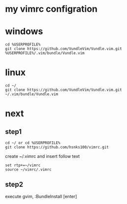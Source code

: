 # my vimrc configration

# windows
```
cd %USERPROFILE%
git clone https://github.com/VundleVim/Vundle.vim.git %USERPROFILE%/.vim/bundle/Vundle.vim
```

# linux
```
cd ~/
git clone https://github.com/VundleVim/Vundle.vim.git ~/.vim/bundle/Vundle.vim
```

# next

## step1
```
cd ~/ or cd %USERPROFILE%
git clone https://github.com/hsnks100/vimrc.git
```

create ~/.vimrc and insert follow text

``` 
set rtp+=~/vimrc  
source ~/vimrc/.vimrc 
```

## step2
execute gvim, :BundleInstall [enter]




